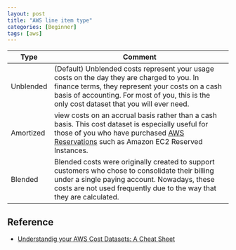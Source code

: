 ```yaml
---
layout: post
title: "AWS line item type"
categories: [Beginner]
tags: [aws]
---
```



| Type      | Comment                                                                                                                                                                                                                                                                |
|-----------|------------------------------------------------------------------------------------------------------------------------------------------------------------------------------------------------------------------------------------------------------------------------|
| Unblended | (Default) Unblended costs represent your usage costs on the day they are charged to you. In finance terms, they represent your costs on a cash basis of accounting. For most of you, this is the only cost dataset that you will ever need.                            |
| Amortized | view costs on an accrual basis rather than a cash basis. This cost dataset is especially useful for those of you who have purchased [AWS Reservations](https://aws.amazon.com/aws-cost-management/reserved-instance-reporting/) such as Amazon EC2 Reserved Instances. |
| Blended   | Blended costs were originally created to support customers who chose to consolidate their billing under a single paying account. Nowadays, these costs are not used frequently due to the way that they are calculated.                                                |


## Reference ##
- [Understandig your AWS Cost Datasets: A Cheat Sheet](https://aws.amazon.com/blogs/aws-cloud-financial-management/understanding-your-aws-cost-datasets-a-cheat-sheet/)

